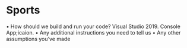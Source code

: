 # Sports

• How should we build and run your code?
Visual Studio 2019. Console App;icaion.
• Any additional instructions you need to tell us
• Any other assumptions you’ve made
